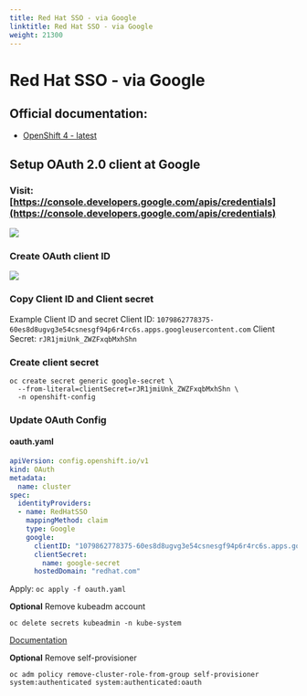 ```yaml
---
title: Red Hat SSO - via Google
linktitle: Red Hat SSO - via Google
weight: 21300
---
```

# Red Hat SSO - via Google

## Official documentation:

* [OpenShift 4 - latest](https://docs.openshift.com/container-platform/latest/authentication/identity_providers/configuring-google-identity-provider.html)

## Setup OAuth 2.0 client at Google <a id="user-content-setup-oauth-2-0-client-at-google"></a>

### Visit: [https://console.developers.google.com/apis/credentials](https://console.developers.google.com/apis/credentials)

![](google-oauth-screenshot1.png)

### Create OAuth client ID

![](google-oauth-screenshot2.png)

### Copy Client ID and Client secret

Example Client ID and secret
Client ID: `1079862778375-60es8d8ugvg3e54csnesgf94p6r4rc6s.apps.googleusercontent.com`
Client Secret: `rJR1jmiUnk_ZWZFxqbMxhShn`

### Create client secret

```text
oc create secret generic google-secret \
  --from-literal=clientSecret=rJR1jmiUnk_ZWZFxqbMxhShn \
  -n openshift-config
```

### Update OAuth Config

#### oauth.yaml
```yaml
apiVersion: config.openshift.io/v1
kind: OAuth
metadata:
  name: cluster
spec:
  identityProviders:
  - name: RedHatSSO
    mappingMethod: claim
    type: Google
    google:
      clientID: "1079862778375-60es8d8ugvg3e54csnesgf94p6r4rc6s.apps.googleusercontent.com"
      clientSecret:
        name: google-secret
      hostedDomain: "redhat.com"
```

Apply: `oc apply -f oauth.yaml`

**Optional** Remove kubeadm account

```text
oc delete secrets kubeadmin -n kube-system
```

[Documentation](https://docs.openshift.com/container-platform/4.1/authentication/remove-kubeadmin.html)

**Optional** Remove self-provisioner

```text
oc adm policy remove-cluster-role-from-group self-provisioner system:authenticated system:authenticated:oauth
```

